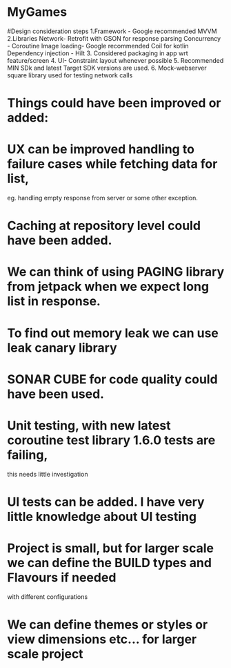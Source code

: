 # MyGames

#Design consideration steps
1.Framework - Google recommended MVVM
2.Libraries
    Network- Retrofit with GSON for response parsing
    Concurrency - Coroutine
    Image loading- Google recommended Coil for kotlin
    Dependency injection - Hilt
3. Considered packaging in app wrt feature/screen
4. UI- Constraint layout whenever possible
5. Recommended MIN SDk and latest Target SDK versions are used.
6. Mock-webserver square library used for testing network calls

# Things could have been improved or added:

# UX can be improved handling to failure cases while fetching data for list,
  eg. handling empty response from server or some other exception.
# Caching at repository level could have been added.
# We can think of using PAGING library from jetpack when we expect long list in response.
# To find out memory leak we can use leak canary library
# SONAR CUBE for code quality could have been used.
# Unit testing, with new latest coroutine test library 1.6.0 tests are failing,
  this needs little investigation
# UI tests can be added. I have very little knowledge about UI testing
# Project is small, but for larger scale we can define the BUILD types and Flavours if needed
  with different configurations
# We can define themes or styles or view dimensions etc... for larger scale project

